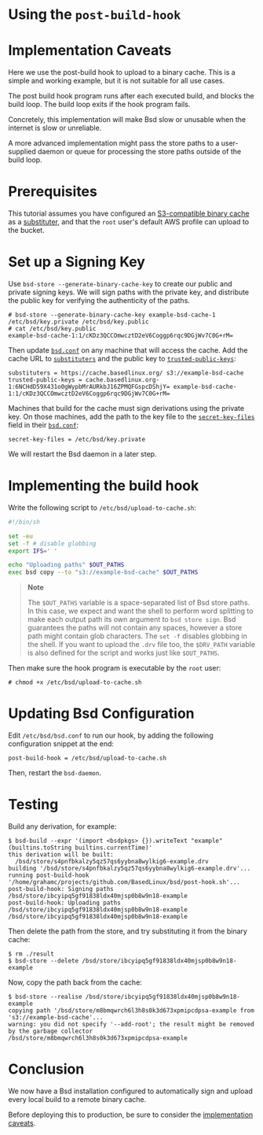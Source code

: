 # Using the `post-build-hook`

# Implementation Caveats

Here we use the post-build hook to upload to a binary cache. This is a
simple and working example, but it is not suitable for all use cases.

The post build hook program runs after each executed build, and blocks
the build loop. The build loop exits if the hook program fails.

Concretely, this implementation will make Bsd slow or unusable when the
internet is slow or unreliable.

A more advanced implementation might pass the store paths to a
user-supplied daemon or queue for processing the store paths outside of
the build loop.

# Prerequisites

This tutorial assumes you have configured an [S3-compatible binary cache](@docroot@/command-ref/new-cli/bsd3-help-stores.md#s3-binary-cache-store) as a [substituter](../command-ref/conf-file.md#conf-substituters),
and that the `root` user's default AWS profile can upload to the bucket.

# Set up a Signing Key

Use `bsd-store --generate-binary-cache-key` to create our public and
private signing keys. We will sign paths with the private key, and
distribute the public key for verifying the authenticity of the paths.

```console
# bsd-store --generate-binary-cache-key example-bsd-cache-1 /etc/bsd/key.private /etc/bsd/key.public
# cat /etc/bsd/key.public
example-bsd-cache-1:1/cKDz3QCCOmwcztD2eV6Coggp6rqc9DGjWv7C0G+rM=
```

Then update [`bsd.conf`](../command-ref/conf-file.md) on any machine that will access the cache.
Add the cache URL to [`substituters`](../command-ref/conf-file.md#conf-substituters) and the public key to [`trusted-public-keys`](../command-ref/conf-file.md#conf-trusted-public-keys):

    substituters = https://cache.basedlinux.org/ s3://example-bsd-cache
    trusted-public-keys = cache.basedlinux.org-1:6NCHdD59X431o0gWypbMrAURkbJ16ZPMQFGspcDShjY= example-bsd-cache-1:1/cKDz3QCCOmwcztD2eV6Coggp6rqc9DGjWv7C0G+rM=

Machines that build for the cache must sign derivations using the private key.
On those machines, add the path to the key file to the [`secret-key-files`](../command-ref/conf-file.md#conf-secret-key-files) field in their [`bsd.conf`](../command-ref/conf-file.md):

    secret-key-files = /etc/bsd/key.private

We will restart the Bsd daemon in a later step.

# Implementing the build hook

Write the following script to `/etc/bsd/upload-to-cache.sh`:

```bash
#!/bin/sh

set -eu
set -f # disable globbing
export IFS=' '

echo "Uploading paths" $OUT_PATHS
exec bsd copy --to "s3://example-bsd-cache" $OUT_PATHS
```

> **Note**
>
> The `$OUT_PATHS` variable is a space-separated list of Bsd store
> paths. In this case, we expect and want the shell to perform word
> splitting to make each output path its own argument to `bsd
> store sign`. Bsd guarantees the paths will not contain any spaces,
> however a store path might contain glob characters. The `set -f`
> disables globbing in the shell.
> If you want to upload the `.drv` file too, the `$DRV_PATH` variable
> is also defined for the script and works just like `$OUT_PATHS`.

Then make sure the hook program is executable by the `root` user:

```console
# chmod +x /etc/bsd/upload-to-cache.sh
```

# Updating Bsd Configuration

Edit `/etc/bsd/bsd.conf` to run our hook, by adding the following
configuration snippet at the end:

    post-build-hook = /etc/bsd/upload-to-cache.sh

Then, restart the `bsd-daemon`.

# Testing

Build any derivation, for example:

```console
$ bsd-build --expr '(import <bsdpkgs> {}).writeText "example" (builtins.toString builtins.currentTime)'
this derivation will be built:
  /bsd/store/s4pnfbkalzy5qz57qs6yybna8wylkig6-example.drv
building '/bsd/store/s4pnfbkalzy5qz57qs6yybna8wylkig6-example.drv'...
running post-build-hook '/home/grahamc/projects/github.com/BasedLinux/bsd/post-hook.sh'...
post-build-hook: Signing paths /bsd/store/ibcyipq5gf91838ldx40mjsp0b8w9n18-example
post-build-hook: Uploading paths /bsd/store/ibcyipq5gf91838ldx40mjsp0b8w9n18-example
/bsd/store/ibcyipq5gf91838ldx40mjsp0b8w9n18-example
```

Then delete the path from the store, and try substituting it from the
binary cache:

```console
$ rm ./result
$ bsd-store --delete /bsd/store/ibcyipq5gf91838ldx40mjsp0b8w9n18-example
```

Now, copy the path back from the cache:

```console
$ bsd-store --realise /bsd/store/ibcyipq5gf91838ldx40mjsp0b8w9n18-example
copying path '/bsd/store/m8bmqwrch6l3h8s0k3d673xpmipcdpsa-example from 's3://example-bsd-cache'...
warning: you did not specify '--add-root'; the result might be removed by the garbage collector
/bsd/store/m8bmqwrch6l3h8s0k3d673xpmipcdpsa-example
```

# Conclusion

We now have a Bsd installation configured to automatically sign and
upload every local build to a remote binary cache.

Before deploying this to production, be sure to consider the
[implementation caveats](#implementation-caveats).
